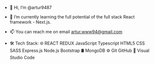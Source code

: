 - 👋 Hi, I’m @artur9487

- 🌱 I’m currently learning the full potential of the full stack React framework - Next.js.

- 📫 You can reach me on email artur.www94@gmail.com

- 🛠  Tech Stack:
🌐   REACT REDUX JavaScript Typescript HTML5 CSS SASS Express.js Node.js Bootstrap
🛢   MongoDB
⚙️   Git GitHub
🔧   Visual Studio Code

<!---
artur9487/artur9487 is a ✨ special ✨ repository because its `README.md` (this file) appears on your GitHub profile.
You can click the Preview link to take a look at your changes.
--->
